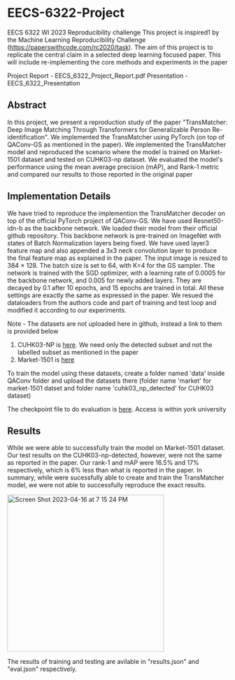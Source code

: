 # EECS-6322-Project
EECS 6322 WI 2023 Reproducibility challenge
This project is inspired1 by the Machine Learning Reproducibility Challenge
(https://paperswithcode.com/rc2020/task). The aim of this project is to
replicate the central claim in a selected deep learning focused paper. This
will include re-implementing the core methods and experiments in the paper

Project Report - EECS_6322_Project_Report.pdf
Presentation - EECS_6322_Presentation

## Abstract
In this project, we present a reproduction study of the paper "TransMatcher: Deep Image Matching Through Transformers for Generalizable Person Re-identification". We implemented the TransMatcher using PyTorch (on top of QAConv-GS as mentioned in the paper). We implemented the TransMatcher model and reproduced the scenario where the model is trained on Market-1501 dataset and tested on CUHK03-np dataset. We evaluated the model's performance using the mean average precision (mAP), and Rank-1 metric and compared our results to those reported in the original paper

## Implementation Details

We have tried to reproduce the implemention the TransMatcher decoder on top of the official PyTorch project of QAConv-GS. We have used Resnet50-idn-b as the backbone network. We loaded their model from their official github repository. This backbone network is pre-trained on ImageNet with states of Batch Normalization layers being fixed. We have used layer3 feature map and also appended a 3x3 neck convolution layer to produce the final feature map as explained in the paper. The input image is resized to 384 × 128. The batch size is set to 64, with K=4 for the GS sampler. The network is trained with the SGD optimizer, with a learning rate of 0.0005 for the backbone network, and 0.005 for newly added layers. They are decayed by 0.1 after 10 epochs, and 15 epochs are trained in total. All these settings are exactly the same as expressed in the paper. We resued the dataloaders from the authors code and part of training and test loop and modified it according to our experiments.

Note - The datasets are not uploaded here in github, instead a link to them is provided below
 1. CUHK03-NP is [here](https://github.com/zhunzhong07/person-re-ranking/blob/master/CUHK03-NP/README.md). We need only the detected subset and not the labelled subset as mentioned in the paper
 2. Market-1501 is [here](https://zheng-lab.cecs.anu.edu.au/Project/project_reid.html)

To train the model using these datasets, create a folder named 'data' inside QAConv folder and upload the datasets there (folder name 'market' for market-1501 datset and folder name 'cuhk03_np_detected' for CUHK03 dataset)

The checkpoint file to do evaluation is [here](https://yuoffice-my.sharepoint.com/:f:/g/personal/msivakum_yorku_ca/Eu00buljiBVGgimzZwCkbnUBtb79SSrsb8gk_YcagmnygQ?e=NW9GZf). Access is within york university

## Results

While we were able to successfully train the model on Market-1501 dataset. Our test results on the CUHK03-np-detected, however, were not the same as reported in the paper. Our rank-1 and mAP were 16.5% and 17% respectively, which is 6% less than what is reported in the paper. In summary, while were sucessfully able to create and train the TransMatcher model, we were not able to successfully reproduce the exact results.

<img width="358" alt="Screen Shot 2023-04-16 at 7 15 24 PM" src="https://user-images.githubusercontent.com/127549357/232348788-0e1871d2-6117-4a48-8104-b77d0d151a44.png">


The results of training and testing are avilable in "results.json" and "eval.json" respectively.

